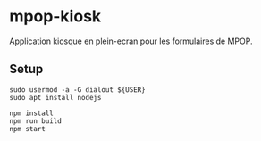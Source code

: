 # mpop-kiosk

Application kiosque en plein-ecran pour les formulaires de MPOP.

## Setup

```
sudo usermod -a -G dialout ${USER}
sudo apt install nodejs
```

```
npm install
npm run build
npm start
```

